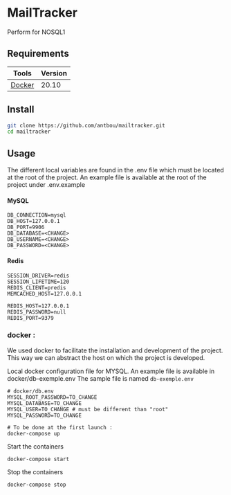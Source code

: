 # MailTracker

Perform for NOSQL1

## Requirements

| Tools                                         | Version |
| --------------------------------------------- | ------- |
| [Docker](https://docs.docker.com/get-docker/) | 20.10   |

## Install

```bash
git clone https://github.com/antbou/mailtracker.git
cd mailtracker
```

## Usage

The different local variables are found in the .env file which must be located at the root of the project. An example file is available at the root of the project under .env.example

#### MySQL

```
DB_CONNECTION=mysql
DB_HOST=127.0.0.1
DB_PORT=9906
DB_DATABASE=<CHANGE>
DB_USERNAME=<CHANGE>
DB_PASSWORD=<CHANGE>
```


#### Redis
```
SESSION_DRIVER=redis
SESSION_LIFETIME=120
REDIS_CLIENT=predis
MEMCACHED_HOST=127.0.0.1

REDIS_HOST=127.0.0.1
REDIS_PASSWORD=null
REDIS_PORT=9379
```

### docker :

We used docker to facilitate the installation and development of the project. This way we can abstract the host on which the project is developed.

Local docker configuration file for MYSQL. An example file is available in docker/db-exemple.env
The sample file is named `db-exemple.env`
```
# docker/db.env
MYSQL_ROOT_PASSWORD=TO_CHANGE
MYSQL_DATABASE=TO_CHANGE
MYSQL_USER=TO_CHANGE # must be different than "root"
MYSQL_PASSWORD=TO_CHANGE
```

```
# To be done at the first launch :
docker-compose up
```

Start the containers

```
docker-compose start
```

Stop the containers

```
docker-compose stop
```
